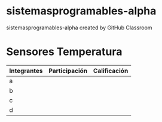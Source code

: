 # sistemasprogramables-alpha
sistemasprogramables-alpha created by GitHub Classroom
# Sensores Temperatura



| Integrantes | Participación | Calificación |
|-------------|----------------|--------------|
| a           |                |              |
| b           |                |              |
| c           |                |              |
| d           |                |              |
